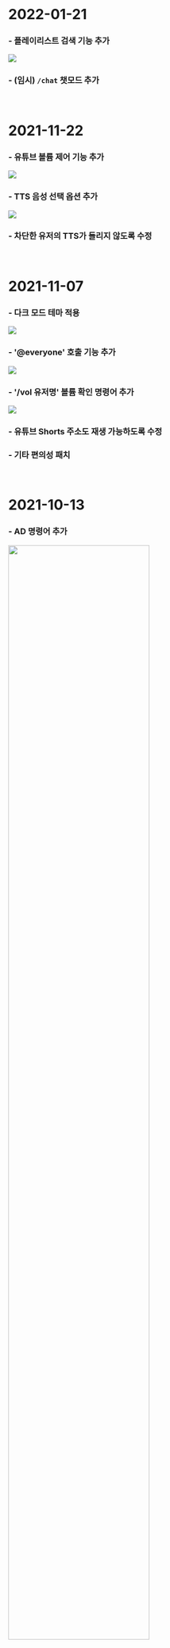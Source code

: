 <br>

# 2022-01-21
### - 플레이리스트 검색 기능 추가
![](/patch_note/20220121_search.png)

### - (임시) `/chat` 챗모드 추가

<br>

# 2021-11-22
### - 유튜브 볼륨 제어 기능 추가
![](/patch_note/20211122_volume.png)
### - TTS 음성 선택 옵션 추가
![](/patch_note/20211122_tts옵션.png)
### - 차단한 유저의 TTS가 들리지 않도록 수정

<br>

# 2021-11-07
### - 다크 모드 테마 적용 
![](/patch_note/20211107_다크모드.png)
### - '@everyone' 호출 기능 추가
![](/patch_note/20211107_everyone.png)
### - '/vol 유저명' 볼륨 확인 명령어 추가
![](/patch_note/20211107_vol.png)
### - 유튜브 Shorts 주소도 재생 가능하도록 수정
### - 기타 편의성 패치

<br>

# 2021-10-13
### - AD 명령어 추가
<img src="/patch_note/20211013.png" width=75%>

<br>

# 2021-09-24
### - 아이콘 버튼에 툴팁 추가
### - 플레이리스트에서 즉시 대기열에 추가하는 버튼 추가
### - 옵션 탭에 유튜브 선호 화질 설정 추가
### - 옵션 탭 - 로그아웃 버튼 크기 개선
#### - 영상 되감기, 빨리감기 시에 채팅창에 영상 정보 뜨지 않게 변경
#### - 영상 스킵 시, 스킵 커맨드 채팅(/s)이 더 위에 올라오도록 변경
#### - 좌측 하단 부분, 재생목록의 이름이 길면 이상하게 표기되던 점 개선

<br>

# 2021-08-28
### - 번역된 한글 제목이 있을 시, 한글 제목을 선택하도록 수정
### - 하단 영상 정보의 TITLE 앞에 [채널명] 추가

<br>

# 2021-08-26
### - 재생목록 패널 개선
### - 재생목록 맨 위, 맨 아래로 보내는 기능 추가

<br>

# 2021-08-03
### - 자동 로그인 적용 (로그아웃은 옵션탭에)
### - 최근 영상목록 기능 적용

<br>

# 2021-07-26
### - 로그아웃 처리 되지 않은 계정에 재로그인할 수 없던 버그 수정
### - 참여자 목록 탭 구현

<br>

# 2021-07-20
### - 채팅 헤더 추가
### - 옵션 카테고리 추가 (언급 알림, TTS 자동 재생 여부)

<br>

# 2021-07-17
### - TTS 기능 추가

<br>

# 2021-07-16
### - 새 재생목록을 만들면 해당 재생목록이 선택되도록 수정
### - 재생목록의 이름이 길 때, 우측의 버튼패널이 이탈하던 버그 수정
### - 빈 재생목록을 재생할 수 있던 문제 수정
### - 라이브챗의 기본 너비를 채팅창의 폭과 동일하게 수정
### - '@닉네임' 호출 기능 추가

<br>

# 2021-06-28
### - 실시간 방송 라이브챗 윈도우 추가
### - 구글 광고 제거 (원래 안나왔지만)

<br>

# 2021-05-10
### - 패치노트 적용
### - 유튜브 썸네일 고화질로 변경
### - 로그인 화면에 현재 서버(포트번호) 표시

<br>
<br>
<br>

## 향후 업데이트

### - 관리자 기능 (강퇴, 대기열 수정, 강제 스킵 등)
### - 볼륨 컨트롤 패널
### - TTS 한꺼번에 들리는 문제 
### - 이미지 복붙 개선 (용량 무관하도록)

<br>

기타 문의는 chunsa1166@gmail.com